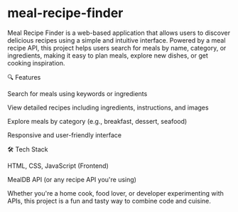 # meal-recipe-finder
Meal Recipe Finder is a web-based application that allows users to discover delicious recipes using a simple and intuitive interface. Powered by a meal recipe API, this project helps users search for meals by name, category, or ingredients, making it easy to plan meals, explore new dishes, or get cooking inspiration.

🔍 Features

Search for meals using keywords or ingredients

View detailed recipes including ingredients, instructions, and images

Explore meals by category (e.g., breakfast, dessert, seafood)

Responsive and user-friendly interface

🛠️ Tech Stack

HTML, CSS, JavaScript (Frontend)

MealDB API (or any recipe API you're using)

Whether you're a home cook, food lover, or developer experimenting with APIs, this project is a fun and tasty way to combine code and cuisine.

